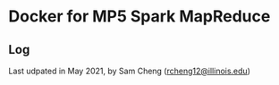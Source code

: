 # Docker for MP5 Spark MapReduce

## Log 
Last udpated in May 2021, by Sam Cheng (rcheng12@illinois.edu)
